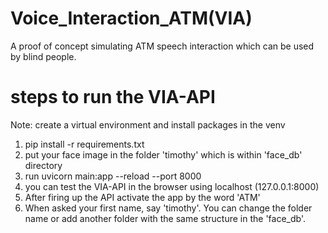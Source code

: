 # Voice_Interaction_ATM(VIA)
A proof of concept simulating ATM speech interaction which can be used by blind people.
# steps to run the VIA-API
Note: create a virtual environment and install packages in the venv
1. pip install -r requirements.txt
2. put your face image in the folder 'timothy' which is within 'face_db' directory
2. run uvicorn main:app --reload --port 8000
3. you can test the VIA-API in the browser using localhost (127.0.0.1:8000)
4. After firing up the API activate the app by the word 'ATM'
5. When asked your first name, say 'timothy'. You can change the folder name or add another folder with the same structure in the 'face_db'.
